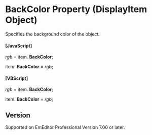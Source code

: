 # BackColor Property (DisplayItem Object)

Specifies the background color of the object.

#### \[JavaScript\]

_rgb_ = item. **BackColor**;

item. **BackColor** = _rgb_;

#### \[VBScript\]

_rgb_ = item. **BackColor**;

item. **BackColor** = _rgb_;

## Version

Supported on EmEditor Professional Version 7.00 or later.
